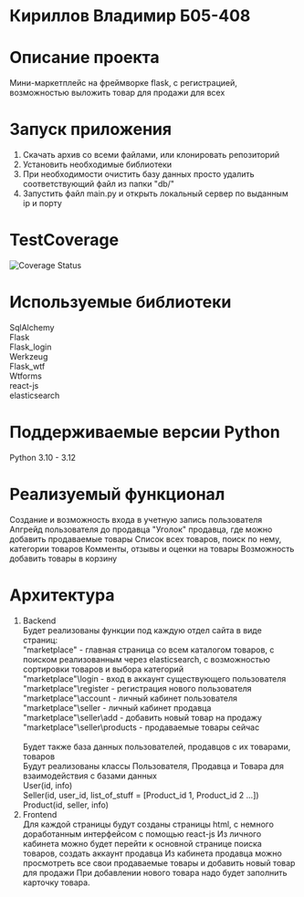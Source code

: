 # Кириллов Владимир Б05-408
# Описание проекта
Мини-маркетплейс на фреймворке flask, с регистрацией, возможностью выложить товар для продажи для всех
# Запуск приложения
1. Скачать архив со всеми файлами, или клонировать репозиторий
2. Установить необходимые библиотеки
3. При необходимости очистить базу данных просто удалить соответствующий файл из папки "db/"
4. Запустить файл main.py и открыть локальный сервер по выданным ip и порту
# TestCoverage
![Coverage Status](https://coveralls.io/repos/github/Skidle613/marketplace/badge.svg?branch=development)
# Используемые библиотеки
SqlAlchemy\
Flask\
Flask_login\
Werkzeug\
Flask_wtf\
Wtforms\
react-js\
elasticsearch
# Поддерживаемые версии Python
Python 3.10 - 3.12
# Реализуемый функционал
Создание и возможность входа в учетную запись пользователя
Апгрейд пользователя до продавца
"Уголок" продавца, где можно добавить продаваемые товары
Список всех товаров, поиск по нему, категории товаров
Комменты, отзывы и оценки на товары
Возможность добавить товары в корзину

# Архитектура
1) Backend\
Будет реализованы функции под каждую отдел сайта в виде страниц:\
"marketplace" - главная страница со всем каталогом товаров, с поиском реализованным через elasticsearch, с возможностью сортировки товаров и выбора категорий\
"marketplace"\login - вход в аккаунт существующего пользователя\
"marketplace"\register - регистрация нового пользователя\
"marketplace"\account - личный кабинет пользователя\
"marketplace"\seller - личный кабинет продавца \
"marketplace"\seller\add - добавить новый товар на продажу\
"marketplace"\seller\products - продаваемые товары сейчас\
\
Будет также база данных пользователей, продавцов с их товарами, товаров\
Будут реализованы классы Пользователя, Продавца и Товара для взаимодействия с базами данных\
User(id, info)\
Seller(id, user_id, list_of_stuff = [Product_id 1, Product_id 2 ...])\
Product(id, seller, info)
2) Frontend\
Для каждой страницы будут созданы страницы html, с немного доработанным интерфейсом с помощью react-js
Из личного кабинета можно будет перейти к основной странице поиска товаров, создать аккаунт продавца
Из кабинета продавца можно просмотреть все свои продаваемые товары и добавить новый товар для продажи
При добавлении нового товара надо будет заполнить карточку товара.